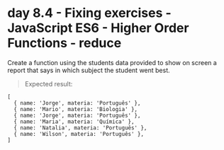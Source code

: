 # day 8.4 - Fixing exercises - JavaScript ES6 - Higher Order Functions - reduce

Create a function using the students data provided to show on screen a report that says in which subject the student went best.

> Expected result:

```
[
  { name: 'Jorge', materia: 'Português' },
  { name: 'Mario', materia: 'Biologia' },
  { name: 'Jorge', materia: 'Português' },
  { name: 'Maria', materia: 'Química' },
  { name: 'Natalia', materia: 'Português' },
  { name: 'Wilson', materia: 'Português' },
]
```